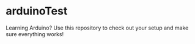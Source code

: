 # arduinoTest
Learning Arduino?  Use this repository to check out your setup and make sure everything works!
